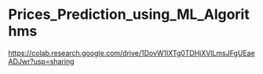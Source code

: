 # Prices_Prediction_using_ML_Algorithms
https://colab.research.google.com/drive/1DovW1lXTg0TDHjXVlLmsJFgUEaeADJwr?usp=sharing
